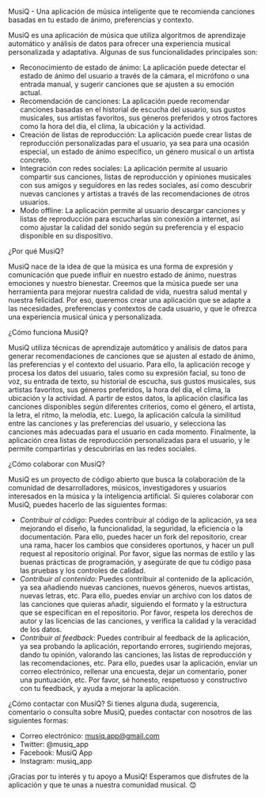 MusiQ - Una aplicación de música inteligente que te recomienda canciones basadas en tu estado de ánimo, preferencias y contexto.

MusiQ es una aplicación de música que utiliza algoritmos de aprendizaje automático y análisis de datos para ofrecer una experiencia musical personalizada y adaptativa. Algunas de sus funcionalidades principales son:

 - Reconocimiento de estado de ánimo: La aplicación puede detectar el estado de ánimo del usuario a través de la cámara, el micrófono o una entrada manual, y sugerir canciones que se ajusten a su emoción actual.
 - Recomendación de canciones: La aplicación puede recomendar canciones basadas en el historial de escucha del usuario, sus gustos musicales, sus artistas favoritos, sus géneros preferidos y otros factores como la hora del día, el clima, la ubicación y la actividad.
 - Creación de listas de reproducción: La aplicación puede crear listas de reproducción personalizadas para el usuario, ya sea para una ocasión especial, un estado de ánimo específico, un género musical o un artista concreto.
 - Integración con redes sociales: La aplicación permite al usuario compartir sus canciones, listas de reproducción y opiniones musicales con sus amigos y seguidores en las redes sociales, así como descubrir nuevas canciones y artistas a través de las recomendaciones de otros usuarios.
 - Modo offline: La aplicación permite al usuario descargar canciones y listas de reproducción para escucharlas sin conexión a internet, así como ajustar la calidad del sonido según su preferencia y el espacio disponible en su dispositivo.

¿Por qué MusiQ?

MusiQ nace de la idea de que la música es una forma de expresión y comunicación que puede influir en nuestro estado de ánimo, nuestras emociones y nuestro bienestar. Creemos que la música puede ser una herramienta para mejorar nuestra calidad de vida, nuestra salud mental y nuestra felicidad. Por eso, queremos crear una aplicación que se adapte a las necesidades, preferencias y contextos de cada usuario, y que le ofrezca una experiencia musical única y personalizada.

¿Cómo funciona MusiQ?

MusiQ utiliza técnicas de aprendizaje automático y análisis de datos para generar recomendaciones de canciones que se ajusten al estado de ánimo, las preferencias y el contexto del usuario. Para ello, la aplicación recoge y procesa los datos del usuario, tales como su expresión facial, su tono de voz, su entrada de texto, su historial de escucha, sus gustos musicales, sus artistas favoritos, sus géneros preferidos, la hora del día, el clima, la ubicación y la actividad. A partir de estos datos, la aplicación clasifica las canciones disponibles según diferentes criterios, como el género, el artista, la letra, el ritmo, la melodía, etc. Luego, la aplicación calcula la similitud entre las canciones y las preferencias del usuario, y selecciona las canciones más adecuadas para el usuario en cada momento. Finalmente, la aplicación crea listas de reproducción personalizadas para el usuario, y le permite compartirlas y descubrirlas en las redes sociales.

¿Cómo colaborar con MusiQ?

MusiQ es un proyecto de código abierto que busca la colaboración de la comunidad de desarrolladores, músicos, investigadores y usuarios interesados en la música y la inteligencia artificial. Si quieres colaborar con MusiQ, puedes hacerlo de las siguientes formas:

 - *Contribuir al código*: Puedes contribuir al código de la aplicación, ya sea mejorando el diseño, la funcionalidad, la seguridad, la eficiencia o la documentación. Para ello, puedes hacer un fork del repositorio, crear una rama, hacer los cambios que consideres oportunos, y hacer un pull request al repositorio original. Por favor, sigue las normas de estilo y las buenas prácticas de programación, y asegúrate de que tu código pasa las pruebas y los controles de calidad.
 - *Contribuir al contenido*: Puedes contribuir al contenido de la aplicación, ya sea añadiendo nuevas canciones, nuevos géneros, nuevos artistas, nuevas letras, etc. Para ello, puedes enviar un archivo con los datos de las canciones que quieras añadir, siguiendo el formato y la estructura que se especifican en el repositorio. Por favor, respeta los derechos de autor y las licencias de las canciones, y verifica la calidad y la veracidad de los datos.
 - *Contribuir al feedback*: Puedes contribuir al feedback de la aplicación, ya sea probando la aplicación, reportando errores, sugiriendo mejoras, dando tu opinión, valorando las canciones, las listas de reproducción y las recomendaciones, etc. Para ello, puedes usar la aplicación, enviar un correo electrónico, rellenar una encuesta, dejar un comentario, poner una puntuación, etc. Por favor, sé honesto, respetuoso y constructivo con tu feedback, y ayuda a mejorar la aplicación.

¿Cómo contactar con MusiQ?
Si tienes alguna duda, sugerencia, comentario o consulta sobre MusiQ, puedes contactar con nosotros de las siguientes formas:

 - Correo electrónico: musiq.app@gmail.com
 - Twitter: @musiq_app
 - Facebook: MusiQ App
 - Instagram: musiq_app

¡Gracias por tu interés y tu apoyo a MusiQ! Esperamos que disfrutes de la aplicación y que te unas a nuestra comunidad musical. 😊
